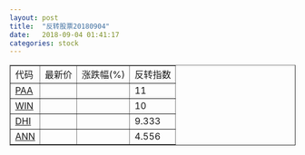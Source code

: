 ```yaml
---
layout: post
title:  "反转股票20180904"
date:   2018-09-04 01:41:17
categories: stock
---
```


<script type="text/javascript">
var stockList = []
stockList.push('gb_paa');
stockList.push('gb_win');
stockList.push('gb_dhi');
stockList.push('gb_ann');
</script>

<table border="1">
 <tr>
 <td>代码</td>
  <td>最新价</td>
  <td>涨跌幅(%)</td>
 <td>反转指数</td>
</tr>
  <tr id="paa"><td><a href="http://stock.finance.sina.com.cn/usstock/quotes/PAA.html" target="_blank">PAA</a></td><td></td><td></td><td>11</td></tr>
  <tr id="win"><td><a href="http://stock.finance.sina.com.cn/usstock/quotes/WIN.html" target="_blank">WIN</a></td><td></td><td></td><td>10</td></tr>
  <tr id="dhi"><td><a href="http://stock.finance.sina.com.cn/usstock/quotes/DHI.html" target="_blank">DHI</a></td><td></td><td></td><td>9.333</td></tr>
  <tr id="ann"><td><a href="http://stock.finance.sina.com.cn/usstock/quotes/ANN.html" target="_blank">ANN</a></td><td></td><td></td><td>4.556</td></tr>
</table>
